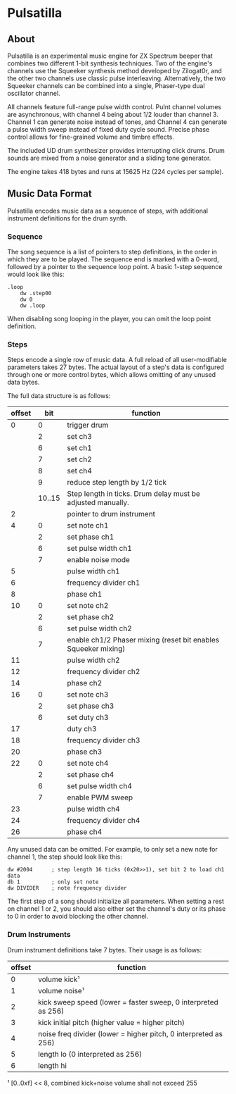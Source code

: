 # Pulsatilla

## About

Pulsatilla is an experimental music engine for ZX Spectrum beeper that combines two different 1-bit synthesis techniques. Two of the engine's channels use the Squeeker synthesis method developed by Zilogat0r, and the other two channels use classic pulse interleaving. Alternatively, the two Squeeker channels can be combined into a single, Phaser-type dual oscillator channel.

All channels feature full-range pulse width control. PuInt channel volumes are asynchronous, with channel 4 being about 1/2 louder than channel 3. Channel 1 can generate noise instead of tones, and Channel 4 can generate a pulse width sweep instead of fixed duty cycle sound. Precise phase control allows for fine-grained volume and timbre effects.

The included UD drum synthesizer provides interrupting click drums. Drum sounds are mixed from a noise generator and a sliding tone generator.

The engine takes 418 bytes and runs at 15625 Hz (224 cycles per sample).


## Music Data Format

Pulsatilla encodes music data as a sequence of steps, with additional instrument definitions for the drum synth.

### Sequence

The song sequence is a list of pointers to step definitions, in the order in which they are to be played. The sequence end is marked with a 0-word, followed by a pointer to the sequence loop point. A basic 1-step sequence would look like this:

	.loop
        dw .step00
		dw 0
		dw .loop

When disabling song looping in the player, you can omit the loop point definition.

### Steps

Steps encode a single row of music data. A full reload of all user-modifiable parameters takes 27 bytes. The actual layout of a step's data is configured through one or more control bytes, which allows omitting of any unused data bytes.

The full data structure is as follows:

| offset | bit    | function                                                       |
|--------|--------|----------------------------------------------------------------|
| 0      | 0      | trigger drum                                                   |
|        | 2      | set ch3                                                        |
|        | 6      | set ch1                                                        |
|        | 7      | set ch2                                                        |
|        | 8      | set ch4                                                        |
|        | 9      | reduce step length by 1/2 tick                                 |
|        | 10..15 | Step length in ticks. Drum delay must be adjusted manually.    |
| 2      |        | pointer to drum instrument                                     |
| 4      | 0      | set note ch1                                                   |
|        | 2      | set phase ch1                                                  |
|        | 6      | set pulse width ch1                                            |
|        | 7      | enable noise mode                                              |
| 5      |        | pulse width ch1                                                |
| 6      |        | frequency divider ch1                                          |
| 8      |        | phase ch1                                                      |
| 10     | 0      | set note ch2                                                   |
|        | 2      | set phase ch2                                                  |
|        | 6      | set pulse width ch2                                            |
|        | 7      | enable ch1/2 Phaser mixing (reset bit enables Squeeker mixing) |
| 11     |        | pulse width ch2                                                |
| 12     |        | frequency divider ch2                                          |
| 14     |        | phase ch2                                                      |
| 16     | 0      | set note ch3                                                   |
|        | 2      | set phase ch3                                                  |
|        | 6      | set duty ch3                                                   |
| 17     |        | duty ch3                                                       |
| 18     |        | frequency divider ch3                                          |
| 20     |        | phase ch3                                                      |
| 22     | 0      | set note ch4                                                   |
|        | 2      | set phase ch4                                                  |
|        | 6      | set pulse width ch4                                            |
|        | 7      | enable PWM sweep                                               |
| 23     |        | pulse width ch4                                                |
| 24     |        | frequency divider ch4                                          |
| 26     |        | phase ch4                                                      |

Any unused data can be omitted. For example, to only set a new note for channel 1, the step should look like this:

    dw #2004      ; step length 16 ticks (0x20>>1), set bit 2 to load ch1 data
	db 1          ; only set note
	dw DIVIDER    ; note frequency divider

The first step of a song should initialize all parameters. When setting a rest on channel 1 or 2, you should also either set the channel's duty or its phase to 0 in order to avoid blocking the other channel.

### Drum Instruments

Drum instrument definitions take 7 bytes. Their usage is as follows:

offset | function
-------|---------
0      | volume kick¹
1      | volume noise¹
2      | kick sweep speed (lower = faster sweep, 0 interpreted as 256)
3      | kick initial pitch (higher value = higher pitch)
4      | noise freq divider (lower = higher pitch, 0 interpreted as 256)
5      | length lo (0 interpreted as 256)
6      | length hi

¹ [0..0xf] << 8, combined kick+noise volume shall not exceed 255
